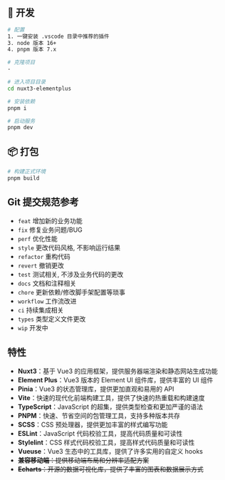 ## 🚀 开发

```bash
# 配置
1. 一键安装 .vscode 目录中推荐的插件
3. node 版本 16+
4. pnpm 版本 7.x

# 克隆项目
-

# 进入项目目录
cd nuxt3-elementplus

# 安装依赖
pnpm i

# 启动服务
pnpm dev
```

## 📦️ 打包

```bash
# 构建正式环境
pnpm build
```

## Git 提交规范参考

- `feat` 增加新的业务功能
- `fix` 修复业务问题/BUG
- `perf` 优化性能
- `style` 更改代码风格, 不影响运行结果
- `refactor` 重构代码
- `revert` 撤销更改
- `test` 测试相关, 不涉及业务代码的更改
- `docs` 文档和注释相关
- `chore` 更新依赖/修改脚手架配置等琐事
- `workflow` 工作流改进
- `ci` 持续集成相关
- `types` 类型定义文件更改
- `wip` 开发中

## 特性

- **Nuxt3**：基于 Vue3 的应用框架，提供服务器端渲染和静态网站生成功能
- **Element Plus**：Vue3 版本的 Element UI 组件库，提供丰富的 UI 组件
- **Pinia**：Vue3 的状态管理库，提供更加直观和易用的 API
- **Vite**：快速的现代化前端构建工具，提供了快速的热重载和构建速度
- **TypeScript**：JavaScript 的超集，提供类型检查和更加严谨的语法
- **PNPM**：快速、节省空间的包管理工具，支持多种版本共存
- **SCSS**：CSS 预处理器，提供更加丰富的样式编写功能
- **ESLint**：JavaScript 代码校验工具，提高代码质量和可读性
- **Stylelint**：CSS 样式代码校验工具，提高样式代码质量和可读性
- **Vueuse**：Vue3 生态中的工具库，提供了许多实用的自定义 hooks
- ~~**兼容移动端**：提供移动端布局和分辨率适配方案~~
- ~~**Echarts**：开源的数据可视化库，提供了丰富的图表和数据展示方式~~
